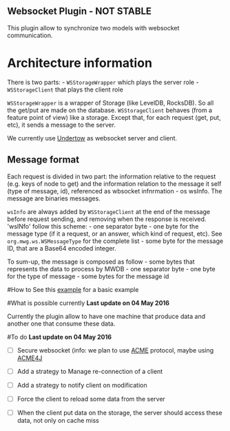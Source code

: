 Websocket Plugin - NOT STABLE
---

This plugin allow to synchronize two models with websocket communication.


# Architecture information 
There is two parts: 
    - `WSStorageWrapper` which plays the server role
    - `WSStorageClient` that plays the client role

`WSStorageWrapper` is a wrapper of Storage (like LevelDB, RocksDB). So all the get/put are made on the database.
`WSStorageClient` behaves (from a feature point of view) like a storage. Except that, for each request (get, put, etc), it sends a message to the server.

We currently use [Undertow](http://undertow.io/) as websocket server and client. 

## Message format
Each request is divided in two part: the information relative to the request (e.g. keys of node to get) and the information relation to the message it self (type of message, id), referenced as wbsocket infnrmation - os wsInfo. The message are binaries messages.

`wsInfo` are always added by `WSStorageClient` at the end of the message before request sending, and removing when the response is received.
'wsINfo' follow this scheme:
    - one separator byte
    - one byte for the message type (if it a request, or an answer, which kind of request, etc). See `org.mwg.ws.WSMessageType` for the complete list
    - some byte for the message ID, that are a Base64 encoded integer.
    
To sum-up, the message is composed as follow
    - some bytes that represents the data to process by MWDB
    - one separator byte
    - one byte for the type of message
    - some bytes for the message id



#How to
See this [example](https://github.com/kevoree-modeling/mwDB/blob/master/plugins/websocket/src/test/java/org/mwg/ws/Test.java) for a basic example

#What is possible currently 
**Last update on 04 May 2016**

Currently the plugin allow to have one machine that produce data and another one that consume these data.

#To do
**Last update on 04 May 2016**
- [ ] Secure websocket (info: we plan to use [ACME](https://tools.ietf.org/html/draft-ietf-acme-acme-01) protocol, maybe using [ACME4J](https://github.com/shred/acme4j)
- [ ] Add a strategy to Manage re-connection of a client
- [ ] Add a strategy to notify client on modification
- [ ] Force the client to reload some data from the server
- [ ] When the client put data on the storage, the server should access these data, not only on cache miss



